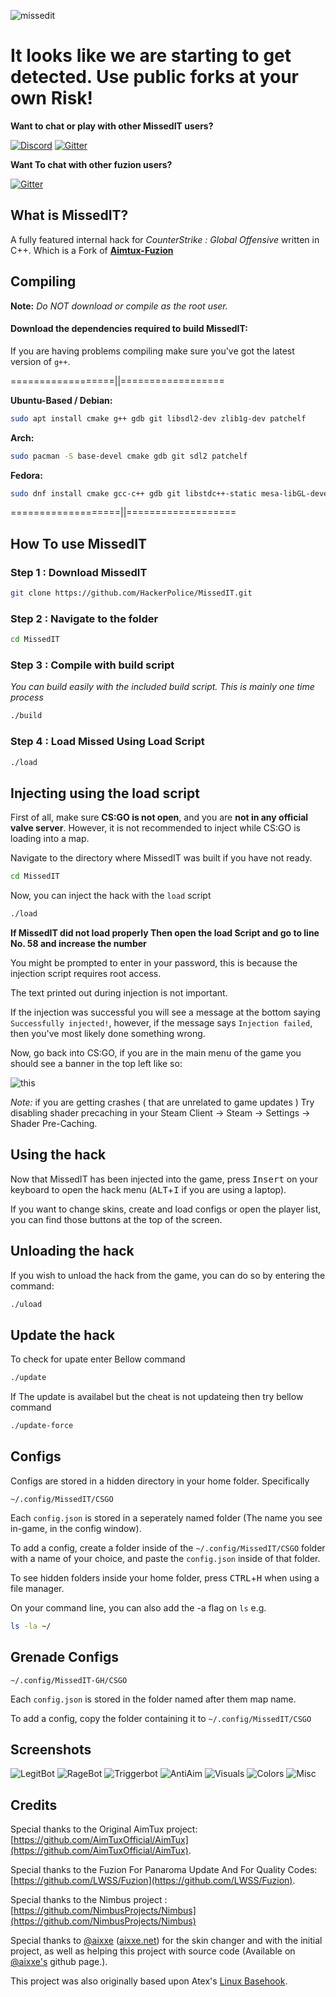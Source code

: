 ![missedit](Pictures/missedit.gif)

# It looks like we are starting to get detected. Use public forks at your own Risk! 

**Want to chat or play with other MissedIT users?**

[![Discord](https://img.shields.io/discord/463752820026376202.svg?label=&logo=discord&logoColor=ffffff&color=7389D8&labelColor=6A7EC2)](https://discord.gg/PDtg8hd)
[![Gitter](https://badges.gitter.im/MissedIT-Fuzion-AimTux/community.svg)](https://gitter.im/MissedIT-Fuzion-AimTux/community?utm_source=badge&utm_medium=badge&utm_campaign=pr-badge)

**Want To chat with other fuzion users?**

[![Gitter](https://badges.gitter.im/MissedIT-Fuzion-AimTux/community.svg)](https://gitter.im/Aimtux-Fuzion)

## What is MissedIT?

A fully featured internal hack for *CounterStrike : Global Offensive* written in C++. Which is a Fork of **[Aimtux-Fuzion](https://github.com/LWSS/Fuzion)**

## Compiling

**Note:** _Do NOT download or compile as the root user._

#### Download the dependencies required to build MissedIT:

If you are having problems compiling make sure you've got the latest version of `g++`.

==================||==================

__Ubuntu-Based / Debian:__
```bash
sudo apt install cmake g++ gdb git libsdl2-dev zlib1g-dev patchelf
```
__Arch:__
```bash
sudo pacman -S base-devel cmake gdb git sdl2 patchelf
```
__Fedora:__
```bash
sudo dnf install cmake gcc-c++ gdb git libstdc++-static mesa-libGL-devel SDL2-devel zlib-devel libX11-devel patchelf
```

===================||===================

## How To use MissedIT
### Step 1 : Download MissedIT
```bash
git clone https://github.com/HackerPolice/MissedIT.git
```
### Step 2 : Navigate to the folder
```bash
cd MissedIT
```
### Step 3 : Compile with build script
*You can build easily with the included build script. This is mainly one time process*
```bash
./build
```
### Step 4 : Load Missed Using Load Script
```bash
./load
```
## Injecting using the load script

First of all, make sure **CS:GO is not open**, and you are **not in any official valve server**. However, it is not recommended to inject while CS:GO is loading into a map. 

Navigate to the directory where MissedIT was built if you have not ready.
```bash
cd MissedIT
```
Now, you can inject the hack with the `load` script
```bash
./load
```
**If MissedIT did not load properly Then open the load Script and go to line No. 58 and increase the number**

You might be prompted to enter in your password, this is because the injection script requires root access.

The text printed out during injection is not important. 

If the injection was successful you will see a message at the bottom saying `Successfully injected!`, however, if the message says `Injection failed`, then you've most likely done something wrong.

Now, go back into CS:GO, if you are in the main menu of the game you should see a banner in the top left like so:

![this](Pictures/mainmenu-ss.png)

*Note:* if you are getting crashes ( that are unrelated to game updates ) Try disabling shader precaching in your Steam Client -> Steam -> Settings -> Shader Pre-Caching. 

## Using the hack

Now that MissedIT has been injected into the game, press <kbd>Insert</kbd> on your keyboard to open the hack menu (<kbd>ALT</kbd>+<kbd>I</kbd> if you are using a laptop).

If you want to change skins, create and load configs or open the player list, you can find those buttons at the top of the screen.


## Unloading the hack

If you wish to unload the hack from the game, you can do so by entering the command:
```bash
./uload
```
## Update the hack
To check for upate enter Bellow command
```bash
./update
```
If The update is availabel but the cheat is not updateing then try bellow command
```bash
./update-force
``` 
## Configs

Configs are stored in a hidden directory in your home folder. Specifically 
```
~/.config/MissedIT/CSGO
```

Each `config.json` is stored in a seperately named folder (The name you see in-game, in the config window). 

To add a config, create a folder inside of the `~/.config/MissedIT/CSGO` folder with a name of your choice, and paste the `config.json` inside of that folder.

To see hidden folders inside your home folder, press <kbd>CTRL</kbd>+<kbd>H</kbd> when using a file manager.

On your command line, you can also add the -a flag on `ls` e.g.
```bash
ls -la ~/
```


## Grenade Configs

```
~/.config/MissedIT-GH/CSGO
```

Each `config.json` is stored in the folder named after them map name.

To add a config, copy the folder containing it to `~/.config/MissedIT/CSGO`


## Screenshots

![LegitBot](Pictures/Legitbot.png)
![RageBot](Pictures/Ragebot.png)
![Triggerbot](Pictures/Triggerbot.png)
![AntiAim](Pictures/AntiAim.png)
![Visuals](Pictures/Visuals.png)
![Colors](Pictures/Colors.png)
![Misc](Pictures/Screenshot4.png)


## Credits

Special thanks to the Original AimTux project: [https://github.com/AimTuxOfficial/AimTux](https://github.com/AimTuxOfficial/AimTux).

Special thanks to the Fuzion For Panaroma Update And For Quality Codes: [https://github.com/LWSS/Fuzion](https://github.com/LWSS/Fuzion).

Special thanks to the Nimbus project : [https://github.com/NimbusProjects/Nimbus](https://github.com/NimbusProjects/Nimbus)

Special thanks to [@aixxe](http://www.github.com/aixxe/) ([aixxe.net](http://www.aixxe.net)) for the skin changer and with the initial project, as well as helping this project with source code (Available on [@aixxe's](http://www.github.com/aixxe/) github page.).

This project was also originally based upon Atex's [Linux Basehook](http://unknowncheats.me/forum/counterstrike-global-offensive/181878-linux-basehook.html).

